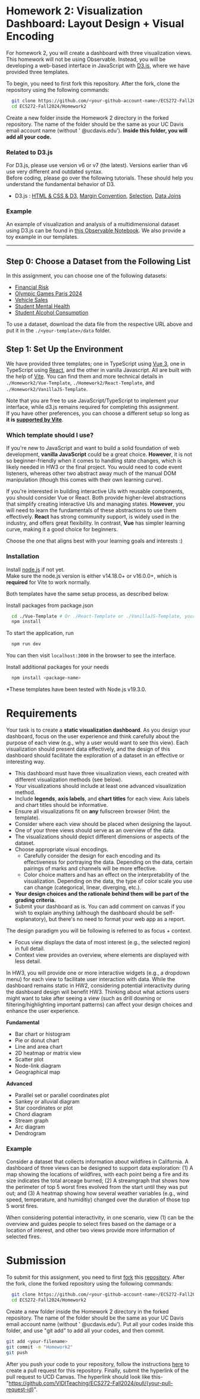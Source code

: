 # Homework 2: Visualization Dashboard: Layout Design + Visual Encoding
For homework 2, you will create a dashboard with three visualization views. This homework will not be using Observable. Instead, you will be developing a web-based interface in JavaScript with [D3.js](https://d3js.org/), where we have provided three templates.

To begin, you need to first fork this repository.
After the fork, clone the repository using the following commands:

```bash
  git clone https://github.com/<your-github-account-name>/ECS272-Fall2024
  cd ECS272-Fall2024/Homework2 
```
    
Create a new folder inside the Homework 2 directory in the forked repository. The name of the folder should be the same as your UC Davis email account name (without ' @ucdavis.edu'). **Inside this folder, you will add all your code.**

### Related to D3.js
For D3.js, please use version v6 or v7 (the latest). Versions earlier than v6 use very different and outdated syntax.\
Before coding, please go over the following tutorials. These should help you understand the fundamental behavior of D3.

* D3.js : [HTML & CSS & D3](https://d3-graph-gallery.com/intro_d3js.html), [Margin Convention](https://observablehq.com/@d3/margin-convention), [Selection](https://www.d3indepth.com/selections/), [Data Joins](https://www.d3indepth.com/datajoins/)

### Example
An example of visualization and analysis of a multidimensional dataset using D3.js can be found in [this Observable Notebook](https://observablehq.com/d/5313c1de57b3125c). We also provide a toy example in our templates.

---

## Step 0: Choose a Dataset from the Following List
In this assignment, you can choose one of the following datasets:

* [Financial Risk](https://www.kaggle.com/datasets/preethamgouda/financial-risk)
* [Olympic Games Paris 2024](https://www.kaggle.com/datasets/piterfm/paris-2024-olympic-summer-games/data)
* [Vehicle Sales](https://www.kaggle.com/datasets/syedanwarafridi/vehicle-sales-data)
* [Student Mental Health](https://www.kaggle.com/datasets/shariful07/student-mental-health)
* [Student Alcohol Consumption](https://www.kaggle.com/uciml/student-alcohol-consumption)

  
To use a dataset, download the data file from the respective URL above and put it in the `./<your-template>/data` folder.

## Step 1: Set Up the Environment
We have provided three templates; one in TypeScript using [Vue 3](https://vuejs.org/guide/introduction.html), one in TypeScript using [React](https://react.dev/learn), and the other in vanilla Javascript. All are built with the help of [Vite](https://vitejs.dev/guide/). You can find them and more technical details in `./Homework2/Vue-Template`, `./Homework2/React-Template`, and `./Homework2/VanillaJS-Template`.

Note that you are free to use JavaScript/TypeScript to implement your interface, while d3.js remains required for completing this assignment. \
If you have other preferences, you can choose a different setup so long as **it is [supported by Vite](https://vitejs.dev/guide/#trying-vite-online)**. 

### Which template should I use?
If you're new to JavaScript and want to build a solid foundation of web development, **vanilla JavaScript** could be a great choice. **However**, it is not so beginner-friendly when it comes to handling state changes, which is likely needed in HW3 or the final project. You would need to code event listeners, whereas other two abstract away much of the manual DOM manipulation (though this comes with their own learning curve). 

If you're interested in building interactive UIs with reusable components, you should consider Vue or React. Both provide higher-level abstractions that simplify creating interactive UIs and managing states. **However**, you will need to learn the fundamentals of these abstractions to use them effectively.
**React** has strong community support, is widely used in the industry, and offers great flexibility.
In contrast, **Vue** has simpler learning curve, making it a good choice for beginners.

Choose the one that aligns best with your learning goals and interests :\)

### Installation

Install [node.js](https://nodejs.org/en/) if not yet. <br />
Make sure the node.js version is either v14.18.0+ or v16.0.0+, which is **required** for Vite to work normally.

Both templates have the same setup process, as described below.

Install packages from package.json
```bash
  cd ./Vue-Template # Or ./React-Template or ./VanillaJS-Template, your choice.
  npm install
```
To start the application, run
```bash
  npm run dev
```
You can then visit `localhost:3000` in the browser to see the interface.

Install additional packages for your needs
```bash
  npm install <package-name>
```

\*These templates have been tested with Node.js v19.3.0.


# Requirements
Your task is to create a **static visualization dashboard**. 
As you design your dashboard, focus on the user experience and think carefully about the purpose of each view (e.g., why a user would want to see this view). 
Each visualization should present data effectively, and the design of this dashboard should facilitate the exploration of a dataset in an effective or interesting way.

* This dashboard must have three visualization views, each created with different visualization methods (see below).
* Your visualizations should include at least one advanced visualization method.
* Include **legends**, **axis labels**, and **chart titles** for each view. Axis labels and chart titles should be informative.
* Ensure all visualizations fit on **any** fullscreen browser (Hint: the template). 
* Consider where each view should be placed when designing the layout. 
* One of your three views should serve as an overview of the data.
* The visualizations should depict different dimensions or aspects of the dataset. 
* Choose appropriate visual encodings.
  * Carefully consider the design for each encoding and its effectiveness for portraying the data.  Depending on the data, certain pairings of marks and channels will be more effective.
  * Color choice matters and has an effect on the interpretability of the visualization. Depending on the data, the type of color scale you use can change (categorical, linear, diverging, etc.).
* **Your design choices and the rationale behind them will be part of the grading criteria.**
* Submit your dashboard as is. You can add comment on canvas if you wish to explain anything (although the dashboard should be self-explanatory), but there's no need to format your web app as a report. 

The design paradigm you will be following is referred to as focus + context. 

* Focus view displays the data of most interest (e.g., the selected region) in full detail.
* Context view provides an overview, where elements are displayed with less detail.

In HW3, you will provide one or more interactive widgets (e.g., a dropdown menu) for each view to facilitate user interaction with data. 
While the dashboard remains static in HW2, considering potential interactivity during the dashboard design will benefit HW3. Thinking about what actions users might want to take after seeing a view (such as drill downing or filtering/highlighting important patterns) can affect your design choices and enhance the user experience.

**Fundamental**
* Bar chart or histogram
* Pie or donut chart
* Line and area chart
* 2D heatmap or matrix view
* Scatter plot
* Node-link diagram
* Geographical map

**Advanced**
* Parallel set or parallel coordinates plot
* Sankey or alluvial diagram
* Star coordinates or plot
* Chord diagram
* Stream graph
* Arc diagram
* Dendrogram

### Example
Consider a dataset that collects information about wildfires in California. A dashboard of three views can be designed to support data exploration: (1) A map showing the locations of wildfires, with each point being a fire and its size indicates the total arceage burned; (2) A streamgraph that shows how the perimeter of top 5 worst fires evolved from the start until they was put out;
and (3) A heatmap showing how several weather variables (e.g., wind speed, temperature, and humiditiy) changed over the duration of those top 5 worst fires.

When considering potential interactivity, in one scenario, view (1) can be the overview and guides people to select fires based on the damage or a location of interest, and other two views provide more information of selected fires. 

# Submission
To submit for this assignment, you need to first [fork](https://docs.github.com/en/free-pro-team@latest/github/getting-started-with-github/fork-a-repo) this [repository](https://github.com/VIDITeaching/ECS272-Fall2023). After the fork, clone the forked repository using the following commands: 
```bash
  git clone https://github.com/<your-github-account-name>/ECS272-Fall2024
  cd ECS272-Fall2024/Homework2
```

Create a new folder inside the Homework 2 directory in the forked repository. The name of the folder should be the same as your UC Davis email account name (without ' @ucdavis.edu'). Put all your codes inside this folder, and use "git add" to add all your codes, and then commit. 
```bash
git add <your-filename> 
git commit -m "Homework2" 
git push
```
After you push your code to your repository, follow the instructions [here](https://help.github.com/en/github/collaborating-with-issues-and-pull-requests/creating-a-pull-request-from-a-fork) to create a pull request for this repository. Finally, submit the hyperlink of the pull request to UCD Canvas. The hyperlink should look like this- "https://github.com/VIDITeaching/ECS272-Fall2024/pull/{your-pull-request-id}".
